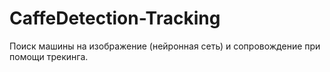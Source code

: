# CaffeDetection-Tracking

Поиск машины на изображение (нейронная сеть) и сопровождение при помощи трекинга.
